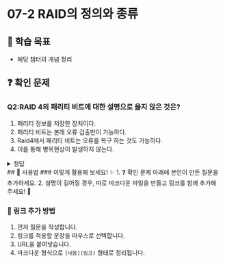 # 07-2 RAID의 정의와 종류

## 📌 학습 목표
- 해당 챕터의 개념 정리

## ❓ 확인 문제
### Q2:RAID 4의 패리티 비트에 대한 설명으로 옳지 않은 것은?


1. 패리티 정보를 저장한 장치이다.
2. 패리티 비트는 본래 오류 검출만이 가능하다.
3. Raid4에서 패리티 비트는 오류를 복구 하는 것도 가능하다.  
4. 이를 통해 병목현상이 발생하지 않는다.



<details>
<summary>정답</summary>

### 4. 이를 통해 병목현상이 발생하지 않는다.

- Raid4에서는 새로운 데이터가 저장될때마다 패리티를 저장하는 디스크에도 데이터를 쓰게 되므로 병목현상이 발생한다.

- 이를 보완하기 위해 패리티 정보를 분산하여 저장하는 방식이 Raid5이다.


</details>
## 📝 사용법  
### 이렇게 활용해 보세요! ✨  
1. ❓ 확인 문제 아래에 본인이 만든 질문을 추가하세요.  
2. 설명이 길어질 경우, 따로 마크다운 파일을 만들고 링크를 함께 추가해 주세요! 🔗  

### 🔗 링크 추가 방법  
1. 먼저 질문을 작성합니다.  
2. 링크를 적용할 문장을 마우스로 선택합니다.  
3. URL을 붙여넣습니다.  
4. 마크다운 형식으로 `[내용](링크)` 형태로 정리됩니다.  
